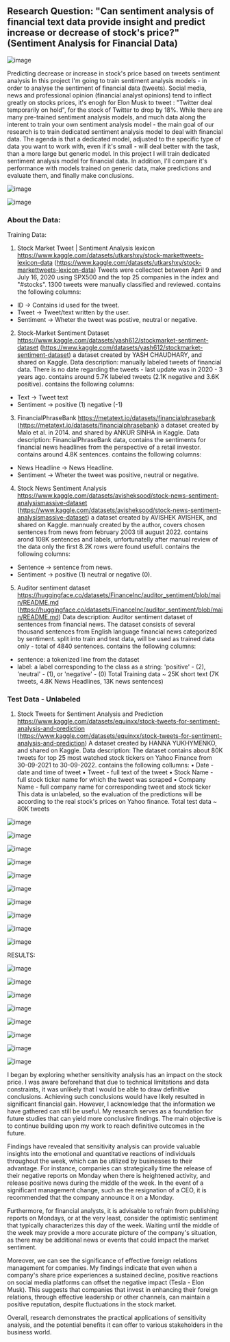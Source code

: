 ## Research Question: "Can sentiment analysis of financial text data provide insight and predict increase or decrease of stock's price?" (Sentiment Analysis for Financial Data) 

![image](https://user-images.githubusercontent.com/53173112/226352464-112a1272-7d59-4310-912c-8021a43a2a9d.png)

Predicting decrease or increase in stock's price based on tweets sentiment analysis
In this project I'm going to train sentiment analysis models - in order to analyse the
sentiment of financial data (tweets). Social media, news and professional opinion (financial analyst opinions) tend to inflect
greatly on stocks prices, it's enogh for Elon Musk to tweet : "Twitter deal temporarily on
hold", for the stock of Twitter to drop by 18%. While there are many pre-trained sentiment analysis models, and much data along the
interent to train your own sentiment analysis model - the main goal of our research is to train dedicated sentiment analysis model to deal with financial data.
The agenda is that a dedicated model, adjusted to the specific type of data you want to work with, even if it's small - will deal better with the task, than a more large but generic model. In this project I will train dedicated sentiment analysis model for financial data. In addition, I'll
compare it's performance with models trained on generic data, make predictions and evaluate them, and finally make conclusions.

![image](https://user-images.githubusercontent.com/53173112/226354721-e3c82caa-3ea7-41a9-a541-e99b36a4d17d.png)

![image](https://user-images.githubusercontent.com/53173112/226354767-7b55e4bc-ab59-4956-812f-ba517a5104ef.png)

### About the Data:

Training Data:

1. Stock Market Tweet | Sentiment Analysis lexicon
https://www.kaggle.com/datasets/utkarshxy/stock-markettweets-lexicon-data
(https://www.kaggle.com/datasets/utkarshxy/stock-markettweets-lexicon-data)
Tweets were collectect between April 9 and July 16, 2020 using SPX500 and the top 25
companies in the index and "#stocks". 1300 tweets were manually classified and
reviewed. contains the following columns:
- ID -> Contains id used for the tweet.
- Tweet -> Tweet/text written by the user.
- Sentiment -> Wheter the tweet was postive, neutral or negative.

2. Stock-Market Sentiment Dataset
https://www.kaggle.com/datasets/yash612/stockmarket-sentiment-dataset
(https://www.kaggle.com/datasets/yash612/stockmarket-sentiment-dataset)
a dataset created by YASH CHAUDHARY, and shared on Kaggle.
Data description: manually labeled tweets of financial data. There is no date regarding
the tweets - last update was in 2020 - 3 years ago. contains around 5.7K labeled tweets
(2.1K negative and 3.6K positive). contains the following columns:
- Text -> Tweet text
- Sentiment -> positive (1) negative (-1)

3. FinancialPhraseBank
https://metatext.io/datasets/financialphrasebank
(https://metatext.io/datasets/financialphrasebank)
a dataset created by Malo et al. in 2014. and shared by ANKUR SINHA in Kaggle.
Data description: FinancialPhraseBank data, contains the sentiments for financial news
headlines from the perspective of a retail investor. contains around 4.8K sentences.
contains the following columns:
- News Headline -> News Headline.
- Sentiment -> Wheter the tweet was positive, neutral or negative.

4. Stock News Sentiment Analysis
https://www.kaggle.com/datasets/avisheksood/stock-news-sentiment-analysismassive-dataset
(https://www.kaggle.com/datasets/avisheksood/stock-news-sentiment-analysismassive-dataset)
a dataset created by AVISHEK AVISHEK, and shared on Kaggle. mannualy created by the
author, covers chosen sentences from news from february 2003 till august 2022.
contains arond 108K sentences and labels, unfortunatelly after manual review of the data
only the first 8.2K rows were found usefull. contains the following columns:
- Sentence -> sentence from news.
- Sentiment -> positive (1) neutral or negative (0).

5. Auditor sentiment dataset
https://huggingface.co/datasets/FinanceInc/auditor_sentiment/blob/main/README.md
(https://huggingface.co/datasets/FinanceInc/auditor_sentiment/blob/main/README.md)
Data description: Auditor sentiment dataset of sentences from financial news. The
dataset consists of several thousand sentences from English language financial news
categorized by sentiment. split into train and test data, will be used as trained data only -
total of 4840 sentences. contains the following columns:
- sentence: a tokenized line from the dataset
- label: a label corresponding to the class as a string: 'positive' - (2), 'neutral' - (1), or
'negative' - (0)
Total Training data ~ 25K short text (7K tweets, 4.8K News Headlines, 13K news sentences)

### Test Data - Unlabeled

1. Stock Tweets for Sentiment Analysis and Prediction
https://www.kaggle.com/datasets/equinxx/stock-tweets-for-sentiment-analysis-and-prediction
(https://www.kaggle.com/datasets/equinxx/stock-tweets-for-sentiment-analysis-and-prediction)
A dataset created by HANNA YUKHYMENKO, and shared on Kaggle.
Data description: The dataset contains about 80K tweets for top 25 most watched stock
tickers on Yahoo Finance from 30-09-2021 to 30-09-2022. contains the following
collumns:
• Date - date and time of tweet
• Tweet - full text of the tweet
• Stock Name - full stock ticker name for which the tweet was scraped
• Company Name - full company name for corresponding tweet and stock ticker
This data is unlabeled, so the evaluation of the predictions will be according to the real stock's
prices on Yahoo finance.
Total test data ~ 80K tweets

![image](https://user-images.githubusercontent.com/53173112/226354977-37ad5055-daa5-4b52-81c1-ffd8600125be.png)

![image](https://user-images.githubusercontent.com/53173112/226355149-da8aaf86-7936-4b4e-9635-47b3075bb222.png)

![image](https://user-images.githubusercontent.com/53173112/226355207-38e802e4-35e6-49da-aca1-6742eb708c58.png)

![image](https://user-images.githubusercontent.com/53173112/226355295-764e7af4-de6e-4f14-862e-110cf1488235.png)

![image](https://user-images.githubusercontent.com/53173112/226355342-c30d592b-d179-4a6e-99b2-ccde0bd6190f.png)

![image](https://user-images.githubusercontent.com/53173112/226355380-f0f200e5-5aae-4562-ac76-e512ca614fa5.png)

![image](https://user-images.githubusercontent.com/53173112/226355433-c4440889-4ac5-4075-a8db-eccf49fc2485.png)

![image](https://user-images.githubusercontent.com/53173112/226355511-52a3141d-304b-4104-88ec-0f10fe4e463d.png)

![image](https://user-images.githubusercontent.com/53173112/226355548-87ac4862-0d8b-4c2d-881f-3f187c383b53.png)

![image](https://user-images.githubusercontent.com/53173112/226355585-0abcb417-bfe8-42ef-9c4a-8db2723e061f.png)


RESULTS:

![image](https://user-images.githubusercontent.com/53173112/226355667-cf334091-69db-4368-b196-1f36a3c5c787.png)

![image](https://user-images.githubusercontent.com/53173112/226355741-a1a1720a-cc02-4a38-8c7b-4b075029de5c.png)

![image](https://user-images.githubusercontent.com/53173112/226355794-49965dec-62b3-47ad-a6ba-e6f9c6b3ae37.png)

![image](https://user-images.githubusercontent.com/53173112/226355896-a76d124c-0437-4c0a-80ef-743a584daf90.png)

![image](https://user-images.githubusercontent.com/53173112/226355943-7f521c3c-ea90-4c85-9f1d-46bb0764b4e9.png)

![image](https://user-images.githubusercontent.com/53173112/226355998-79e86f00-4f40-4b9d-a506-2ee059efd997.png)

![image](https://user-images.githubusercontent.com/53173112/226354160-884eb684-e0ba-40bf-a6cb-966ee75ecf88.png)

![image](https://user-images.githubusercontent.com/53173112/226356078-ff354e4d-3bd7-4a84-90b0-292c12a0ad49.png)

I began by exploring whether sensitivity analysis has an impact on the stock price. I was aware beforehand that due to technical limitations and data constraints, it was unlikely that I would be able to draw definitive conclusions. Achieving such conclusions would have likely resulted in significant financial gain. However, I acknowledge that the information we have gathered can still be useful. My research serves as a foundation for future studies that can yield more conclusive findings. The main objective is to continue building upon my work to reach definitive outcomes in the future.

Findings have revealed that sensitivity analysis can provide valuable insights into the emotional and quantitative reactions of individuals throughout the week, which can be utilized by businesses to their advantage. For instance, companies can strategically time the release of their negative reports on Monday when there is heightened activity, and release positive news during the middle of the week. In the event of a significant management change, such as the resignation of a CEO, it is recommended that the company announce it on a Monday.

Furthermore, for financial analysts, it is advisable to refrain from publishing reports on Mondays, or at the very least, consider the optimistic sentiment that typically characterizes this day of the week. Waiting until the middle of the week may provide a more accurate picture of the company's situation, as there may be additional news or events that could impact the market sentiment. 

Moreover, we can see the significance of effective foreign relations management for companies. My findings indicate that even when a company's share price experiences a sustained decline, positive reactions on social media platforms can offset the negative impact (Tesla -  Elon Musk). This suggests that companies that invest in enhancing their foreign relations, through effective leadership or other channels, can maintain a positive reputation, despite fluctuations in the stock market.

Overall, research demonstrates the practical applications of sensitivity analysis, and the potential benefits it can offer to various stakeholders in the business world.

